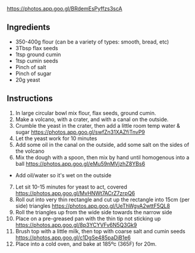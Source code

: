 https://photos.app.goo.gl/BRdemEsPyffzs3scA

## Ingredients

* 350-400g flour (can be a variety of types: smooth, bread, etc)
* 3Tbsp flax seeds
* 1tsp ground cumin
* 1tsp cumin seeds
* Pinch of salt
* Pinch of sugar
* 20g yeast

## Instructions
1. In large circular bowl mix flour, flax seeds, ground cumin.
2. Make a volcano, with a crater, and with a canal on the outside.
3. Crumble the yeast in the crater, then add a little room temp water & sugar https://photos.app.goo.gl/swfZn31XAZfiTnvP9
4. Let the yeast work for 10 minutes
5. Add some oil in the canal on the outside, add some salt on the sides of the volcano
6. Mix the dough with a spoon, then mix by hand until homogenous into a ball https://photos.app.goo.gl/eMu59nMVjzhZ8YBs6
  * Add oil/water so it's wet on the outside
7. Let sit 10-15 minutes for yeast to act, covered https://photos.app.goo.gl/MvHNWt7ACrZ7zrpQ6
8. Roll out into very thin rectangle and cut up the rectangle into 15cm (per side) triangles https://photos.app.goo.gl/UeThWgvA2wttF5QL8
9. Roll the triangles up from the wide side towards the narrow side
10. Place on a pre-greased pan with the thin tip not sticking up https://photos.app.goo.gl/8p3YCYVFv6N5Q3Gk9
11. Brush top with a little milk, then top with coarse salt and cumin seeds https://photos.app.goo.gl/c1DgSe485paDjB1e6
11. Place into a cold oven, and bake at 185ºc (365F) for 20m.
